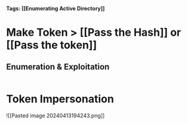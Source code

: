#### Tags: [[Enumerating Active Directory]]

# Make Token > [[Pass the Hash]] or [[Pass the token]]
## Enumeration & Exploitation 

```markdown

```
# Token Impersonation
![[Pasted image 20240413194243.png]]

